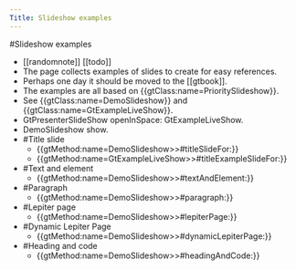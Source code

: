 ---Title: Slideshow examples---#Slideshow examples- [[randomnote]] [[todo]]- The page collects examples of slides to create for easy references.- Perhaps one day it should be moved to the [[gtbook]].- The examples are all based on {{gtClass:name=PrioritySlideshow}}.- See  {{gtClass:name=DemoSlideshow}} and {{gtClass:name=GtExampleLiveShow}}.- GtPresenterSlideShow openInSpace: GtExampleLiveShow.- DemoSlideshow show.- #Title slide    - {{gtMethod:name=DemoSlideshow>>#titleSlideFor:}}    - {{gtMethod:name=GtExampleLiveShow>>#titleExampleSlideFor:}}- #Text and element    - {{gtMethod:name=DemoSlideshow>>#textAndElement:}}- #Paragraph    - {{gtMethod:name=DemoSlideshow>>#paragraph:}}- #Lepiter page    - {{gtMethod:name=DemoSlideshow>>#lepiterPage:}}- #Dynamic Lepiter Page    - {{gtMethod:name=DemoSlideshow>>#dynamicLepiterPage:}}- #Heading and code    - {{gtMethod:name=DemoSlideshow>>#headingAndCode:}}